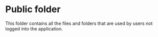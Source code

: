 # Public folder

This folder contains all the files and folders that are used by users not logged into the application.
